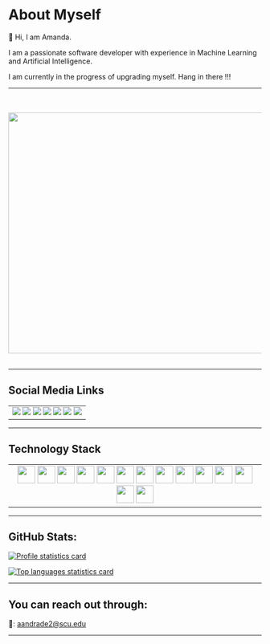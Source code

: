 # About Myself

👋 Hi, I am Amanda.

I am a passionate software developer with experience in Machine Learning and Artificial Intelligence.

I am currently in the progress of upgrading myself. Hang in there !!!

----
<p align="center">
  <br><br>
  <img src="https://res.cloudinary.com/practicaldev/image/fetch/s--IJbLKGRl--/c_imagga_scale,f_auto,fl_progressive,h_420,q_auto,w_1000/https://thepracticaldev.s3.amazonaws.com/i/lvd7833iaybplrnrtttc.png" width="720" height="480" />
  <br><br>
</p>

----

## Social Media Links
<table>
 <body>
  <tr>
   <td style="text-align:center">
     <a href="https://www.linkedin.com/in/amandajudyandrade" target="_blank"><img src="https://img.shields.io/badge/LinkedIn-0077B5?style=for-the-badge&logo=linkedin&logoColor=white"/></a>
     <a href="https://github.com/aja512" target="_blank"><img src="https://img.shields.io/badge/GitHub-100000?style=for-the-badge&logo=github&logoColor=white"/></a>
     <a href="https://www.hackerrank.com/aiko999" target="_blank"><img src="https://img.shields.io/badge/-Hackerrank-2EC866?style=for-the-badge&logo=HackerRank&logoColor=white"/></a>
     <a href="https://www.hackerearth.com/@amandajudy" target="_blank"><img src="https://img.shields.io/badge/HackerEarth-%232C3454.svg?&style=for-the-badge&logo=HackerEarth&logoColor=Blue"/></a>
     <a href="https://www.kaggle.com/amandajudyandrade" target="_blank"><img src="https://img.shields.io/badge/Kaggle-20BEFF?style=for-the-badge&logo=Kaggle&logoColor=white"/></a>
     <a href="https://leetcode.com/aja512777/" target="_blank"><img src="https://img.shields.io/badge/-LeetCode-FFA116?style=for-the-badge&logo=LeetCode&logoColor=black"/></a>
     <a href="https://www.youtube.com/@minimalistasimples" target="_blank"><img src="https://img.shields.io/badge/YouTube-FF0000?style=for-the-badge&logo=youtube&logoColor=white"/></a>
   </td>
  </tr>
 </body>
</table>
    

----

## Technology Stack
<table>
 <body>
  <tr>
   <td style="text-align:center">
    <img src="https://img.icons8.com/color/48/000000/python--v1.png" width="35" height="35"/>
    <img src="https://www.rstudio.com/wp-content/uploads/2014/06/RStudio-Ball.png" width="35" height="35"/>
    <img src="https://img.icons8.com/color/48/000000/flutter.png" width="35" height="35"/>
    <img src="https://img.icons8.com/fluency/48/000000/mysql-logo.png" width="35" height="35"/>
    <img src="https://upload.wikimedia.org/wikipedia/commons/1/18/C_Programming_Language.svg" width="35" height="35"/>
    <img src="https://w7.pngwing.com/pngs/703/864/png-transparent-go-language-logo-golang-go-mobile-developer-programming-programming-language-3d-icon-thumbnail.png" width="35" height="35"/>
    <img src="https://img.icons8.com/color/48/000000/java-coffee-cup-logo--v1.png" width="35" height="35"/>
    <img src="https://img.icons8.com/color/48/000000/swift.png" width="35" height="35"/>
    <img src="https://img.icons8.com/color/48/000000/firebase.png" width="35" height="35"/>
    <img src="https://img.icons8.com/color/48/000000/javascript--v1.png" width="35" height="35"/>
    <img src="https://img.icons8.com/color/48/000000/react-native.png" width="35" height="35"/> 
    <img src="https://img.icons8.com/color/48/000000/bootstrap.png" width="35" height="35"/>
    <img src="https://img.icons8.com/color/48/000000/git.png" width="35" height="35"/> 
    <img src="https://img.icons8.com/color/48/000000/figma--v1.png" width="35" height="35"/>
   </td>
  </tr>
 </body>
</table>

----

## GitHub Stats:
[![Profile statistics card](https://github-readme-stats.vercel.app/api?username=aja512&hide=issues,contribs&show_icons=true&theme=ayu-mirage)](https://github.com/aja512)

[![Top languages statistics card](https://github-readme-stats.vercel.app/api/top-langs/?username=aja512&hide=assembly,cmake,emacs%20lisp,glsl,lex,m,Makefile,matlab,objective-c,openedge%20abl,perl,racket,ruby,shell,tsql,vhdl,yacc&langs_count=20&layout=compact&theme=ayu-mirage)](https://github.com/aja512)



----

## You can reach out through:
📩: aandrade2@scu.edu

----
